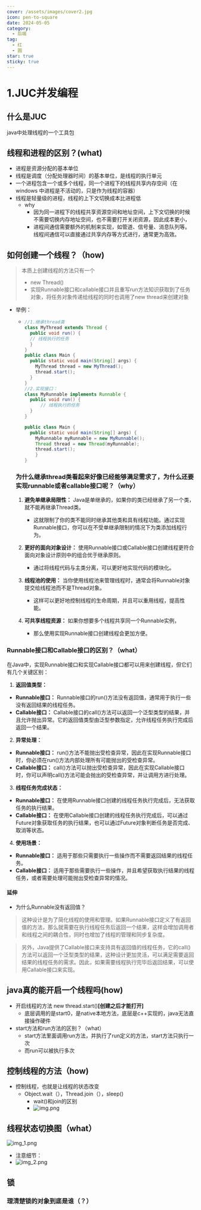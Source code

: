 ```yaml
---
cover: /assets/images/cover2.jpg
icon: pen-to-square
date: 2024-05-05
category:
  - 后端
tag:
  - 红
  - 圆
star: true
sticky: true
---
```


# 1.JUC并发编程
## 什么是JUC
java中处理线程的一个工具包

## 线程和进程的区别？(what)
- 进程是资源分配的基本单位
- 线程是调度（分配处理器时间）的基本单位，是线程的执行单元
- 一个进程包含一个或多个线程，同一个进程下的线程共享内存空间（在 windows
  中进程是不活动的，只是作为线程的容器）
- 线程是轻量级的进程，线程的上下文切换成本比进程低
  - why
    - 因为同一进程下的线程共享资源空间和地址空间，上下文切换的时候不需要切换内存地址空间，也不需要打开关闭资源，因此成本更小，
    - 进程间通信需要额外的机制来实现，如管道、信号量、消息队列等。
      线程间通信可以直接通过共享内存等方式进行，通常更为高效。



## 如何创建一个线程？（how)
> 本质上创建线程的方法只有一个
> - new Thread()
> - 实现Runnable接口和callable接口并且重写run方法知识获取到了任务对象，将任务对象传递给线程的同时也调用了new thread来创建对象
- 举例：
  - ``` java
    //1.继承thread类
    class MyThread extends Thread {
      public void run() {
      // 线程执行的任务
      }
    }
    public class Main {
      public static void main(String[] args) {
        MyThread thread = new MyThread();
        thread.start();
      }
    }
    //2.实现接口：
    class MyRunnable implements Runnable {
      public void run() {
          // 线程执行的任务
      }
    }

    public class Main {
      public static void main(String[] args) {
        MyRunnable myRunnable = new MyRunnable();
        Thread thread = new Thread(myRunnable);
        thread.start();
        }
    }
    ```
  ### 为什么继承thread类看起来好像已经能够满足需求了，为什么还要实现runnable或者callable接口呢？（why）
 
  1. **避免单继承局限性：** Java是单继承的，如果你的类已经继承了另一个类，就不能再继承Thread类。
     - 这就限制了你的类不能同时继承其他类和具有线程功能。通过实现Runnable接口，你可以在不受单继承限制的情况下为类添加线程行为。

  2. **更好的面向对象设计：** 使用Runnable接口或Callable接口创建线程更符合面向对象设计原则中的组合优于继承原则。
     - 通过将线程代码与主类分离，可以更好地实现代码的模块化。

  3. **线程池的使用：** 当你使用线程池来管理线程时，通常会将Runnable对象提交给线程池而不是Thread对象。
     - 这样可以更好地控制线程的生命周期，并且可以重用线程，提高性能。

  4. **可共享线程资源：** 如果你想要多个线程共享同一个Runnable实例，
     - 那么使用实现Runnable接口创建线程会更加方便。

### Runnable接口和Callable接口的区别？（what）
  在Java中，实现Runnable接口和实现Callable接口都可以用来创建线程，但它们有几个关键区别：

1. **返回值类型：**
  - **Runnable接口：** Runnable接口的run()方法没有返回值，通常用于执行一些没有返回结果的线程任务。
  - **Callable接口：** Callable接口的call()方法可以返回一个泛型类型的结果，并且允许抛出异常。它的返回值类型由泛型参数指定，允许线程任务执行完成后返回一个结果。

2. **异常处理：**
  - **Runnable接口：** run()方法不能抛出受检查异常，因此在实现Runnable接口时，你必须在run()方法内部处理所有可能抛出的受检查异常。
  - **Callable接口：** call()方法可以抛出受检查异常，因此在实现Callable接口时，你可以声明call()方法可能会抛出的受检查异常，并让调用方进行处理。

3. **线程任务完成状态：**
  - **Runnable接口：** 在使用Runnable接口创建的线程任务执行完成后，无法获取任务的执行结果。
  - **Callable接口：** 在使用Callable接口创建的线程任务执行完成后，可以通过Future对象获取任务的执行结果，也可以通过Future对象判断任务是否完成、取消等状态。

4. **使用场景：**
  - **Runnable接口：** 适用于那些只需要执行一些操作而不需要返回结果的线程任务。
  - **Callable接口：** 适用于那些需要执行一些操作，并且希望获取执行结果的线程任务，或者需要处理可能抛出受检查异常的情况。

#### 延伸
  - 为什么Runnable没有返回值？
  > 这种设计是为了简化线程的使用和管理。如果Runnable接口定义了有返回值的方法，那么就需要在执行线程任务后返回一个结果，这样会增加调用者和线程之间的耦合性，同时也增加了线程的管理和同步复杂度。 

  > 另外，Java提供了Callable接口来支持具有返回值的线程任务，它的call()方法可以返回一个泛型类型的结果，这种设计更加灵活，可以满足需要返回结果的线程任务的需求。因此，如果需要线程执行完毕后返回结果，可以使用Callable接口来实现。


## java真的能开启一个线程吗(how)
- 开启线程的方法 new thread.start()**[创建之后才能打开]**
  - 底层调用的是start0，是native本地方法，底层是c++实现的，java无法直接操作硬件
- start方法和run方法的区别？（what）
  - start方法里面调用run方法，并执行了run定义的方法，start方法只执行一次
  - 而run可以被执行多次


## 控制线程的方法（how)
- 控制线程，也就是让线程的状态改变
  - Object.wait（），Thread.join（），sleep()
    - wait()和join的区别
    - ![img.png](img.png)


## 线程状态切换图（what）
![img_1.png](img_1.png)
- 注意细节：
- ![img_2.png](img_2.png)


## 锁

### 理清楚锁的对象到底是谁（？）